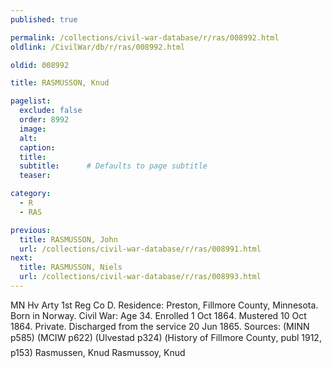 ```yaml
---
published: true

permalink: /collections/civil-war-database/r/ras/008992.html
oldlink: /CivilWar/db/r/ras/008992.html

oldid: 008992

title: RASMUSSON, Knud

pagelist:
  exclude: false
  order: 8992
  image: 
  alt:
  caption:
  title:
  subtitle:      # Defaults to page subtitle
  teaser:

category: 
  - R 
  - RAS

previous:
  title: RASMUSSON, John
  url: /collections/civil-war-database/r/ras/008991.html  
next:
  title: RASMUSSON, Niels
  url: /collections/civil-war-database/r/ras/008993.html   
---
```

MN Hv Arty 1st Reg Co D. Residence: Preston, Fillmore County, Minnesota. Born in Norway. Civil War: Age 34. Enrolled 1 Oct 1864. Mustered 10 Oct 1864. Private. Discharged from the service 20 Jun 1865. Sources: (MINN p585) (MCIW p622) (Ulvestad p324) (&#147;History of Fillmore County&#148;, publ 1912, p153) &#147;Rasmussen, Knud&#148; &#147;Rasmussoy, Knud&#148;